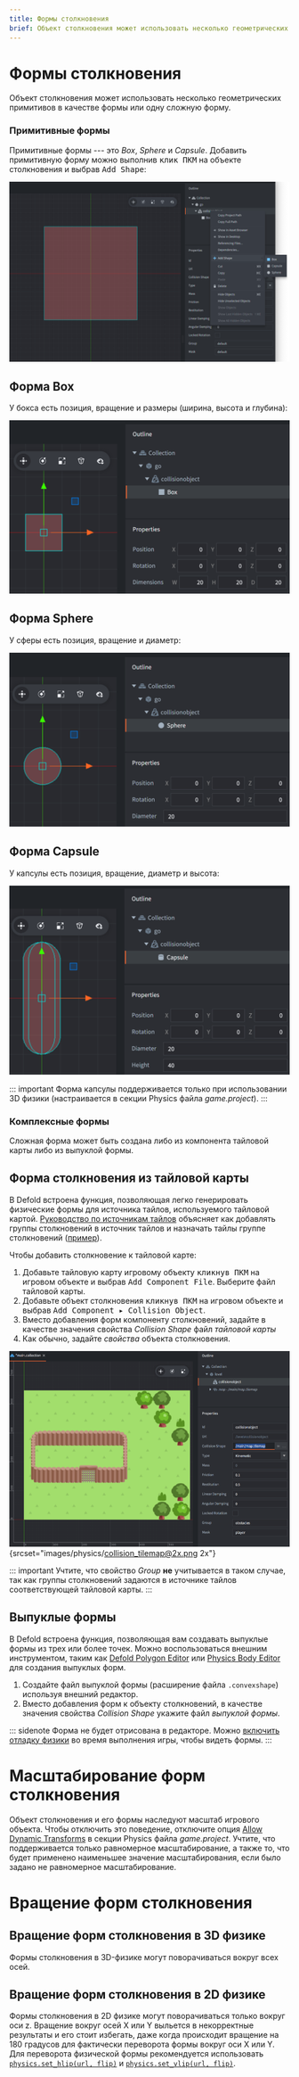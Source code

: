 ```yaml
---
title: Формы столкновения
brief: Объект столкновения может использовать несколько геометрических примитивов в качестве формы или одну сложную форму.
---
```


# Формы столкновения

Объект столкновения может использовать несколько геометрических примитивов в качестве формы или одну сложную форму.

### Примитивные формы
Примитивные формы --- это *Box*, *Sphere* и *Capsule*. Добавить примитивную форму можно выполнив <kbd>клик ПКМ</kbd> на объекте столкновения и выбрав <kbd>Add Shape</kbd>:

![Add a primitive shape](images/physics/add_shape.png)

## Форма Box
У бокса есть позиция, вращение и размеры (ширина, высота и глубина):

![Box shape](images/physics/box.png)

## Форма Sphere
У сферы есть позиция, вращение и диаметр:

![Sphere shape](images/physics/sphere.png)

## Форма Capsule
У капсулы есть позиция, вращение, диаметр и высота:

![Sphere shape](images/physics/capsule.png)

::: important
Форма капсулы поддерживается только при использовании 3D физики (настраивается в секции Physics файла *game.project*).
:::

### Комплексные формы
Сложная форма может быть создана либо из компонента тайловой карты либо из выпуклой формы.

## Форма столкновения из тайловой карты
В Defold встроена функция, позволяющая легко генерировать физические формы для источника тайлов, используемого тайловой картой. [Руководство по источникам тайлов](/manuals/tilesource/#tile-source-collision-shapes) объясняет как добавлять группы столкновений в источник тайлов и назначать тайлы группе столкновений ([пример](/examples/tilemap/collisions/)).

Чтобы добавить столкновение к тайловой карте:

1. Добавьте тайловую карту игровому объекту <kbd>кликнув ПКМ</kbd> на игровом объекте и выбрав <kbd>Add Component File</kbd>. Выберите файл тайловой карты.
2. Добавьте объект столкновения <kbd>кликнув ПКМ</kbd> на игровом объекте и выбрав <kbd>Add Component ▸ Collision Object</kbd>.
3. Вместо добавления форм компоненту столкновений, задайте в качестве значения свойства *Collision Shape* файл *тайловой карты*
4. Как обычно, задайте *свойства* объекта столкновения.

![Tilesource collision](images/physics/collision_tilemap.png){srcset="images/physics/collision_tilemap@2x.png 2x"}

::: important
Учтите, что свойство *Group* **не** учитывается в таком случае, так как группы столкновений задаются в источнике тайлов соответствующей тайловой карты.
:::

## Выпуклые формы
В Defold встроена функция, позволяющая вам создавать выпуклые формы из трех или более точек. Можно воспользоваться внешним инструментом, таким как [Defold Polygon Editor](/assets/defoldpolygoneditor/) или [Physics Body Editor](/assets/physicsbodyeditor/) для создания выпуклых форм.

1. Создайте файл выпуклой формы (расширение файла `.convexshape`) используя внешний редактор.
2. Вместо добавления форм к объекту столкновений, в качестве значения свойства *Collision Shape* укажите файл *выпуклой формы*.

::: sidenote
Форма не будет отрисована в редакторе. Можно [включить отладку физики](/manuals/debugging/#debugging-problems-with-physics) во время выполнения игры, чтобы видеть формы.
:::


# Масштабирование форм столкновения
Объект столкновения и его формы наследуют масштаб игрового объекта. Чтобы отключить это поведение, отключите опция [Allow Dynamic Transforms](/manuals/project-settings/#allow-dynamic-transforms) в секции Physics файла *game.project*. Учтите, что поддерживается только равномерное масштабирование, а также то, что будет применено наименьшее значение масштабирования, если было задано не равномерное масштабирование.


# Вращение форм столкновения

## Вращение форм столкновения в 3D физике
Формы столкновения в 3D-физике могут поворачиваться вокруг всех осей.


## Вращение форм столкновения в 2D физике
Формы столкновения в 2D физике могут поворачиваться только вокруг оси z. Вращение вокруг осей X или Y выльется в некорректные результаты и его стоит избегать, даже когда происходит вращение на 180 градусов для фактически переворота формы вокруг оси X или Y. Для переворота физической формы рекомендуется использовать [`physics.set_hlip(url, flip)`](/ref/stable/physics/?#physics.set_hflip:url-flip) и [`physics.set_vlip(url, flip)`](/ref/stable/physics/?#physics.set_vflip:url-flip).
